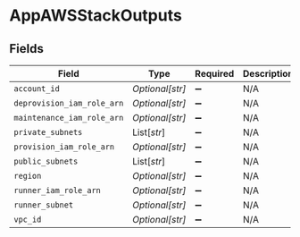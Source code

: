 # AppAWSStackOutputs


## Fields

| Field                      | Type                       | Required                   | Description                |
| -------------------------- | -------------------------- | -------------------------- | -------------------------- |
| `account_id`               | *Optional[str]*            | :heavy_minus_sign:         | N/A                        |
| `deprovision_iam_role_arn` | *Optional[str]*            | :heavy_minus_sign:         | N/A                        |
| `maintenance_iam_role_arn` | *Optional[str]*            | :heavy_minus_sign:         | N/A                        |
| `private_subnets`          | List[*str*]                | :heavy_minus_sign:         | N/A                        |
| `provision_iam_role_arn`   | *Optional[str]*            | :heavy_minus_sign:         | N/A                        |
| `public_subnets`           | List[*str*]                | :heavy_minus_sign:         | N/A                        |
| `region`                   | *Optional[str]*            | :heavy_minus_sign:         | N/A                        |
| `runner_iam_role_arn`      | *Optional[str]*            | :heavy_minus_sign:         | N/A                        |
| `runner_subnet`            | *Optional[str]*            | :heavy_minus_sign:         | N/A                        |
| `vpc_id`                   | *Optional[str]*            | :heavy_minus_sign:         | N/A                        |